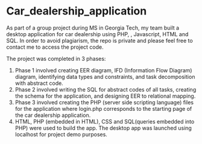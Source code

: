 # Car_dealership_application
As part of a group project during MS in Georgia Tech, my team built a desktop application for car dealership using PHP, , Javascript, HTML and SQL. In order to avoid plagiarism, the repo is private and please feel free to contact me to access the project code.

The project was completed in 3 phases:
1. Phase 1 involved creating EER diagram, IFD (Information Flow Diagram) diagram, identifying data types and constraints, and task decomposition with abstract code.
2. Phase 2 involved writing the SQL for abstract codes of all tasks, creating the schema for the application, and designing EER to relational mapping.
3. Phase 3 involved creating the PHP (server side scripting language) files for the application where login.php corresponds to the starting page of the car dealership application. 
4. HTML, PHP (embedded in HTML),  CSS and SQL(queries embedded into PHP)  were used to build the app. The desktop app was launched using localhost for project demo purposes.
